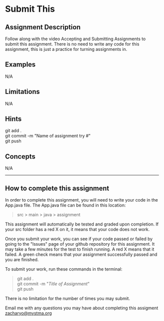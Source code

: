 # **Submit This**  

## **Assignment Description**  
Follow along with the video Accepting and Submitting Assignments to submit this assignment. There is no need to write any code for this assignment, this is just a practice for turning assignments in.

## **Examples**  
N/A

## **Limitations**  
N/A

## **Hints**  
git add .  
git commit -m "Name of assignment try #"  
git push

## **Concepts**  
N/A

---

## **How to complete this assignment**
In order to complete this assignment, you will need to write your code in the App.java file. The App.java file can be found in this location:  
>src > main > java > assignment  

This assignment will automatically be tested and graded upon completion. If your src folder has a red X on it, it means that your code does not work.  

Once you submit your work, you can see if your code passed or failed by going to the "Issues" page of your github repository for this assignment. It may take a few minutes for the test to finish running. A red X means that it failed. A green check means that your assignment successfully passed and you are finished.

To submit your work, run these commands in the terminal: 
>git add .  
git commit -m "*Title of Assignment*"  
git push  

There is no limitation for the number of times you may submit.

Email me with any questions you may have about completing this assigment  
zacharyo@mystma.org
